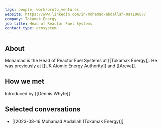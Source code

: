 ```yaml
---
tags: people, work/proto_ventures
website: https://www.linkedin.com/in/mohamad-abdallah-0aa10687/
company: Tokamak Energy
job title: Head of Reactor Fuel Systems
contact_type: ecosystem
---
```

## About
Mohamad is the Head of Reactor Fuel Systems at [[Tokamak Energy]]. He was previously at [[UK Atomic Energy Authority]] and [[Areva]].
## How we met
Introduced by [[Dennis Whyte]]
## Selected conversations
- [[2023-08-16 Mohamad Abdallah (Tokamak Energy)]]